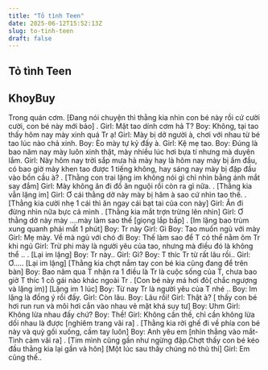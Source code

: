 ```yaml
---
title: "Tỏ tình Teen"
date: 2025-06-12T15:52:13Z
slug: to-tinh-teen
draft: false
---
```


## Tỏ tình Teen

## KhoyBuy

Trong quán cơm.
[Đang nói chuyện thì thằng kia nhìn con bé này rồi cứ cười cười, con bé này mới bảo]
.
Girl: Mặt tao dính cơm hả T?
Boy: Không, tại tao thấy hôm nay mày xinh quá Tr ạ!
Girl: Mày bị dở người à, chơi với nhau từ bé tao lúc nào chả xinh.
Boy: Èo mày tự kỷ đấy à.
Girl: Kệ mẹ tao.
Boy: Đúng là bao năm nay mày luôn xinh thật, mày nhiều lúc hơi bựa tí nhưng mà duyên lắm.
Girl: Này hôm nay trời sắp mưa hả mày hay là hôm nay mày bị ấm đầu, có bao giờ mày khen tao được 1 tiếng không, hay sáng nay mày bị đập đầu vào bồn cầu à?
.
[Thằng con trai lặng im không nói gì chỉ nhìn bằng ánh mắt say đắm]
Girl: Mày không ăn đi đồ ăn nguội rồi còn ra gì nữa.
.
[Thằng kia vẫn lặng im]
Girl: Ơ cái thằng dở này mày bị hâm à sao cứ nhìn tao thế.
.
[Thằng kia cười nhẹ 1 cái thì ăn ngay cái bạt tai của con này]
Girl: Ăn đi đừng nhìn nữa bực cả mình
.
[Thằng kia mắt trợn trừng lên nhìn]
Girl: Ơ thằng dở này mày ....mày làm sao thế [giọng lắp bắp]
.
[Im lặng bao trùm xung quanh phải mất 1 phút]
Boy: Tr này
Girl: Gì
Boy: Tao muốn ngủ với mày
Girl: Mẹ mày. Về mà ngủ với chó đi
Boy: Thế làm sao để T có thể nằm ôm Tr khi ngủ
Girl: Trừ phi mày là người yêu của tao, nhưng mà điều đó là không thể ..
.
[Lại im lặng]
Boy: Tr này..
Girl: Gì?
Boy: T thíc Tr từ rất lâu rồi..
Girl: Ơ.....
[Lại im lặng]
[Thằng kia chợt nắm tay con bé kia cũng đang để trên bàn]
Boy: Bao năm qua T nhận ra 1 điều là Tr là cuộc sống của T, chưa bao giờ T thíc 1 cô gái nào khác ngoài Tr
.
[Con bé này má hơi đỏ( chắc ngượng và lặng im)]
[Lặng im 1 lúc]
Boy: Từ nay Tr là người yêu của T nhé
..
Boy: Im lặng là đồng ý rồi đấy.
Girl: Còn lâu.
Boy: Lâu rồi!
Girl: Thật à? [ thấy con bé hơi run run và môi hơi cắn vào nhau vẻ mặt khá suy tư]
Boy: Uhm
Girl: Không lừa nhau đấy chứ?
Boy: Thề!
Girl: Không cần thề, chỉ cần không lừa dối nhau là được [nghiêm trang vãi ra]
.
[Thằng kia rời ghế đi về phía con bé này và quỳ gối xuống, cầm tay luôn]
Boy: Anh yêu em [nhìn thẳng vào mắt- Tình cảm vãi ra]
.
[Tim mình cũng gần như ngừng đập.Chợt thấy con bé kéo đầu thằng kia lại gần và hôn]
[Một lúc sau thấy chúng nó thủ thỉ]
Girl: Em cũng thế..